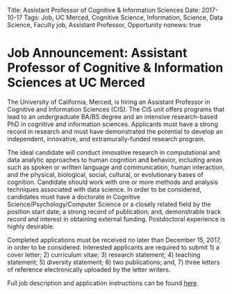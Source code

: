Title: Assistant Professor of Cognitive & Information Sciences
Date: 2017-10-17
Tags: Job, UC Merced, Cognitive Science, Information, Science, Data Science, Faculty job, Assistant Professor, Opportunity
nonews: true

# Job Announcement: Assistant Professor of Cognitive & Information Sciences at UC Merced

The University of California, Merced, is hiring an Assistant Professor in Cognitive and Information Sciences (CIS). The CIS unit offers programs that lead to an undergraduate BA/BS degree and an intensive research-based PhD in cognitive and information sciences. Applicants must have a strong record in research and must have demonstrated the potential to develop an independent, innovative, and extramurally-funded research program. 

The ideal candidate will conduct innovative research in computational and data analytic approaches to human cognition and behavior, including areas such as spoken or written language and communication, human interaction, and the physical, biological, social, cultural, or evolutionary bases of cognition. Candidate should work with one or more methods and analysis techniques associated with data science. In order to be considered, candidates must have a doctorate in Cognitive Science/Psychology/Computer Science or a closely related field by the position start date; a strong record of publication; and, demonstrable track record and interest in obtaining external funding. Postdoctoral experience is highly desirable.

Completed applications must be received no later than December 15, 2017, in order to be considered. Interested applicants are required to submit 1) a cover letter; 2) curriculum vitae; 3) research statement; 4) teaching statement; 5) diversity statement; 6) two publications; and, 7) three letters of reference electronically uploaded by the letter writers.

Full job description and application instructions can be found [here](https://aprecruit.ucmerced.edu/apply/JPF00550). 
